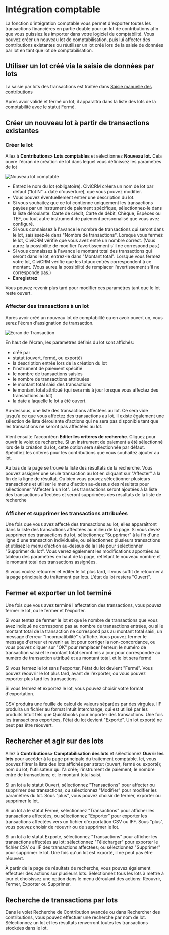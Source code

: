Intégration comptable
======================

La fonction d'intégration comptable vous permet d'exporter toutes les transactions financières en partie double pour un lot de contributions afin que vous puissiez les importer dans votre logiciel de comptabilité. Vous pouvez créer un nouveau lot de comptabilisation, puis lui affecter des contributions existantes ou réutiliser un lot créé lors de la saisie de données par lot en tant que lot de comptabilisation.

Utiliser un lot créé via la saisie de données par lots
---------------------------------------------

La saisie par lots des transactions est traitée dans [Saisie manuelle des contributions](../contributions/manual-entry-of-contributions)

Après avoir validé et fermé un lot, il apparaîtra dans la liste des lots de la comptabilité avec le statut Fermé.

Créer un nouveau lot à partir de transactions existantes
-----------------------------------------------

### Créer le lot

Allez à **Contributions> Lots comptables** et sélectionnez **Nouveau lot.** 
Cela ouvre l'écran de création de lot dans lequel vous définissez les paramètres de lot   

![Nouveau lot comptable](../img/civicontribute-accounting-integration-new-batch.png)

-  Entrez le nom du lot (obligatoire). CiviCRM créera un nom de lot par défaut ("lot N" + date d'ouverture), que vous pouvez modifier.
-  Vous pouvez éventuellement entrer une description du lot. 
-  Si vous souhaitez que ce lot contienne uniquement les transactions payées par un instrument de paiement spécifique, sélectionnez-le dans la liste déroulante: Carte de crédit, Carte de débit, Chèque, Espèces ou TEF, ou tout autre instrument de paiement personnalisé que vous avez configuré.     
-  Si vous connaissez à l'avance le nombre de transactions qui seront dans le lot, saisissez-le dans "Nombre de transactions". Lorsque vous fermez le lot, CiviCRM vérifie que vous avez entré un nombre correct. (Vous aurez la possibilité de modifier l'avertissement s'il ne correspond pas.)     
-  Si vous connaissez à l'avance le montant total des transactions qui seront dans le lot, entrez-le dans "Montant total". Lorsque vous fermez votre lot, CiviCRM vérifie que les totaux entrés correspondent à ce montant. (Vous aurez la possibilité de remplacer l'avertissement s'il ne corresponde pas.)      
- **Enregistrez**

Vous pouvez revenir plus tard pour modifier ces paramètres tant que le lot reste ouvert.  

### Affecter des transactions à un lot 

Après avoir créé un nouveau lot de comptabilité ou en avoir ouvert un, vous serez l'écran d'assignation de transaction.   

![Ecran de Transaction](../img/civicontribute-accounting-batches-transactions.png)

En haut de l'écran, les paramètres définis du lot sont affichés:  

-   créé par
-   statut (ouvert, fermé, ou exporté)
-   la description entrée lors de la création du lot 
-   l'instrument de paiement spécifié  
-   le nombre de transactions saisies  
-   le nombre de transactions attribuées   
-   le montant total saisi des transactions  
-   le montant total attribué (qui sera mis à jour lorsque vous affectez des transactions au lot)  
-   la date à laquelle le lot a été ouvert.   

Au-dessous, une liste des transactions affectées au lot. Ce sera vide jusqu'à ce que vous affectez des transactions au lot. Il existe également une sélection de liste déroulante d'actions qui ne sera pas disponible tant que les transactions ne seront pas affectées au lot.   

Vient ensuite l'accordéon **Editer les critères de recherche**. Cliquez pour ouvrir le volet de recherche. Si un instrument de paiement a été sélectionné lors de la création du lot, cette option sera sélectionnée par défaut. Spécifiez les critères pour les contributions que vous souhaitez ajouter au lot.

Au bas de la page se trouve la liste des résultats de la recherche. Vous pouvez assigner une seule transaction au lot en cliquant sur "Affecter" à la fin de la ligne de résultat. Ou bien vous pouvez sélectionner plusieurs transactions et utiliser le menu d'action au-dessus des résultats pour sélectionner "Affecter à un lot". Les transactions seront ajoutées à la liste des transactions affectées et seront supprimées des résultats de la liste de recherche
  

### Afficher et supprimer les transactions attribuées

Une fois que vous avez affecté des transactions au lot, elles apparaîtront dans la liste des transactions affectées au milieu de la page.
Si vous devez supprimer des transactions du lot, sélectionnez "Supprimer" à la fin d'une ligne d'une transaction individuelle, ou sélectionnez plusieurs transactions et utilisez le menu d'action au-dessus de la liste pour sélectionner "Supprimer du lot".
Vous verrez également les modifications apportées au tableau des paramètres en haut de la page, reflétant le nouveau nombre et le montant total des transactions assignées.

Si vous voulez retourner et éditer le lot plus tard, il vous suffit de retourner à la page principale du traitement par lots. L'état du lot restera "Ouvert".


## Fermer et exporter un lot terminé   

Une fois que vous avez terminé l'affectation des transactions, vous pouvez fermer le lot, ou le fermer et l'exporter. 

Si vous tentez de fermer le lot et que le nombre de transactions que vous avez indiqué ne correspond pas au nombre de transactions entrées, ou si le montant total de la transaction ne correspond pas au montant total saisi, un message d'erreur "Incompatibilité" s'affiche. Vous pouvez fermer le message d'erreur et revenir au lot pour corriger la non-concordance, ou vous pouvez cliquer sur "OK" pour remplacer l'erreur; le numéro de transaction saisi et le montant total seront mis à jour pour correspondre au numéro de transaction attribué et au montant total, et le lot sera fermé 

Si vous fermez le lot sans l'exporter, l'état du lot devient "Fermé". Vous pouvez réouvrir le lot plus tard, avant de l'exporter, ou vous pouvez exporter plus tard les transactions.

Si vous fermez et exportez le lot, vous pouvez choisir votre format d'exportation.

CSV produira une feuille de calcul de valeurs séparées par des virgules. IIF produira un fichier au format Intuit Interchange, qui est utilisé par les produits Intuit tels que Quickbooks pour importer des transactions. Une fois les transactions exportées, l'état du lot devient "Exporté". Un lot exporté ne peut pas être réouvert.


## Rechercher et agir sur des lots 

Allez à **Contributions> Comptabilisation des lots** et sélectionnez **Ouvrir les lots** pour accéder à la page principale du traitement comptable. Ici, vous pouvez filtrer la liste des lots affichés par statut (ouvert, fermé ou exporté); nom du lot; l'utilisateur qui l'a créé; l'instrument de paiement; le nombre entré de transactions; et le montant total saisi.

Si un lot a le statut Ouvert, sélectionnez "Transactions" pour affecter ou supprimer des transactions, ou sélectionnez "Modifier" pour modifier les paramètres du lot. Sous "plus", vous pouvez choisir de fermer, exporter ou supprimer le lot.

Si un lot a le statut Fermé, sélectionnez "Transactions" pour afficher les transactions affectées, ou sélectionnez "Exporter" pour exporter les transactions affectées vers un fichier d'exportation CSV ou IFF. Sous "plus", vous pouvez choisir de réouvrir ou de supprimer le lot.

Si un lot a le statut Exporté, sélectionnez "Transactions" pour afficher les transactions affectées au lot; sélectionnez "Télécharger" pour exporter le fichier CSV ou IIF des transactions affectées; ou sélectionnez "Supprimer" pour supprimer le lot. Une fois qu'un lot est exporté, il ne peut pas être réouvert.

À partir de la page de résultats de recherche, vous pouvez également effectuer des actions sur plusieurs lots. Sélectionnez tous les lots à mettre à jour et choisissez une option dans le menu déroulant des actions: Réouvrir, Fermer, Exporter ou Supprimer.


Recherche de transactions par lots
-----------------------------

Dans le volet Recherche de Contribution avancée ou dans Rechercher des contributions, vous pouvez effectuer une recherche par nom de lot. Sélectionnez un lot et les résultats renverront toutes les transactions stockées dans le lot.
